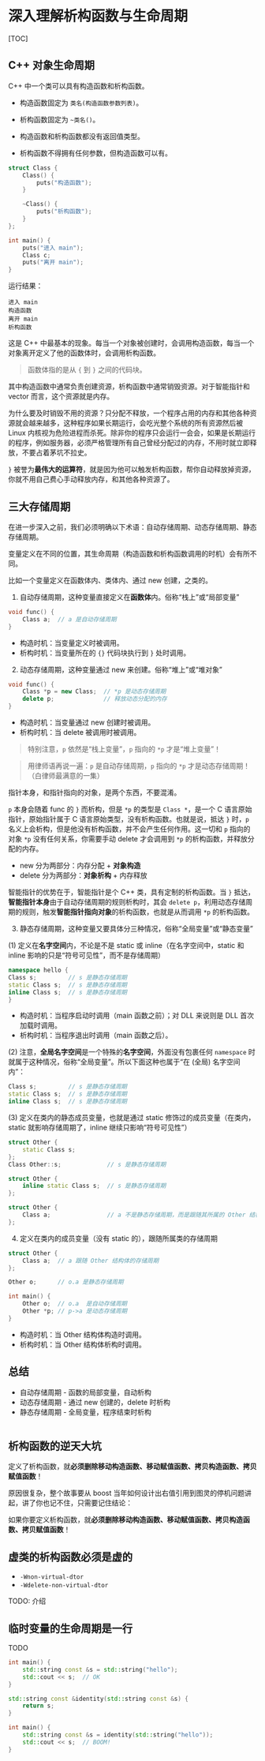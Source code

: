 # 深入理解析构函数与生命周期

[TOC]

## C++ 对象生命周期

C++ 中一个类可以具有构造函数和析构函数。

- 构造函数固定为 `类名(构造函数参数列表)`。
- 析构函数固定为 `~类名()`。

- 构造函数和析构函数都没有返回值类型。
- 析构函数不得拥有任何参数，但构造函数可以有。

```cpp
struct Class {
    Class() {
        puts("构造函数");
    }

    ~Class() {
        puts("析构函数");
    }
};
```

```cpp
int main() {
    puts("进入 main");
    Class c;
    puts("离开 main");
}
```

运行结果：

```
进入 main
构造函数
离开 main
析构函数
```

这是 C++ 中最基本的现象。每当一个对象被创建时，会调用构造函数，每当一个对象离开定义了他的函数体时，会调用析构函数。

> 函数体指的是从 `{` 到 `}` 之间的代码块。

其中构造函数中通常负责创建资源，析构函数中通常销毁资源。对于智能指针和 vector 而言，这个资源就是内存。

为什么要及时销毁不用的资源？只分配不释放，一个程序占用的内存和其他各种资源就会越来越多，这种程序如果长期运行，会吃光整个系统的所有资源然后被 Linux 内核视为危险进程而杀死。除非你的程序只会运行一会会，如果是长期运行的程序，例如服务器，必须严格管理所有自己曾经分配过的内存，不用时就立即释放，不要占着茅坑不拉史。

`}` 被誉为**最伟大的运算符**，就是因为他可以触发析构函数，帮你自动释放掉资源，你就不用自己费心手动释放内存，和其他各种资源了。

## 三大存储周期

在进一步深入之前，我们必须明确以下术语：自动存储周期、动态存储周期、静态存储周期。

变量定义在不同的位置，其生命周期（构造函数和析构函数调用的时机）会有所不同。

比如一个变量定义在函数体内、类体内、通过 new 创建，之类的。

1. 自动存储周期，这种变量直接定义在**函数体**内。俗称“栈上”或“局部变量”

```cpp
void func() {
    Class a;  // a 是自动存储周期
}
```

- 构造时机：当变量定义时被调用。
- 析构时机：当变量所在的 `{}` 代码块执行到 `}` 处时调用。

2. 动态存储周期，这种变量通过 new 来创建。俗称“堆上”或“堆对象”

```cpp
void func() {
    Class *p = new Class;  // *p 是动态存储周期
    delete p;              // 释放动态分配的内存
}
```

- 构造时机：当变量通过 new 创建时被调用。
- 析构时机：当 delete 被调用时被调用。

> 特别注意，`p` 依然是“栈上变量”，`p` 指向的 `*p` 才是“堆上变量”！

> 用律师语再说一遍：`p` 是自动存储周期，`p` 指向的 `*p` 才是动态存储周期！（白律师最满意的一集）

指针本身，和指针指向的对象，是两个东西，不要混淆。

`p` 本身会随着 func 的 `}` 而析构，但是 `*p` 的类型是 `Class *`，是一个 C 语言原始指针，原始指针属于 C 语言原始类型，没有析构函数。也就是说，抵达 `}` 时，`p` 名义上会析构，但是他没有析构函数，并不会产生任何作用。这一切和 `p` 指向的对象 `*p` 没有任何关系，你需要手动 delete 才会调用到 `*p` 的析构函数，并释放分配的内存。

- new 分为两部分：内存分配 + **对象构造**
- delete 分为两部分：**对象析构** + 内存释放

智能指针的优势在于，智能指针是个 C++ 类，具有定制的析构函数。当 `}` 抵达，**智能指针本身**由于自动存储周期的规则析构时，其会 `delete p`，利用动态存储周期的规则，触发**智能指针指向对象**的析构函数，也就是从而调用 `*p` 的析构函数。

3. 静态存储周期，这种变量又要具体分三种情况，俗称“全局变量”或“静态变量”

(1) 定义在**名字空间**内，不论是不是 static 或 inline（在名字空间中，static 和 inline 影响的只是“符号可见性”，而不是存储周期）

```cpp
namespace hello {
Class s;         // s 是静态存储周期
static Class s;  // s 是静态存储周期
inline Class s;  // s 是静态存储周期
}
```

- 构造时机：当程序启动时调用（main 函数之前）；对 DLL 来说则是 DLL 首次加载时调用。
- 析构时机：当程序退出时调用（main 函数之后）。

(2) 注意，**全局名字空间**是一个特殊的**名字空间**，外面没有包裹任何 `namespace` 时就属于这种情况，俗称“全局变量”。所以下面这种也属于“在 (全局) 名字空间内”：

```cpp
Class s;         // s 是静态存储周期
static Class s;  // s 是静态存储周期
inline Class s;  // s 是静态存储周期
```

(3) 定义在类内的静态成员变量，也就是通过 static 修饰过的成员变量（在类内，static 就影响存储周期了，inline 继续只影响“符号可见性”）

```cpp
struct Other {
    static Class s;
};
Class Other::s;             // s 是静态存储周期

struct Other {
    inline static Class s;  // s 是静态存储周期
};

struct Other {
    Class a;                // a 不是静态存储周期，而是跟随其所属的 Other 结构体的存储周期
};
```

4. 定义在类内的成员变量（没有 static 的），跟随所属类的存储周期

```cpp
struct Other {
    Class a;  // a 跟随 Other 结构体的存储周期
};

Other o;      // o.a 是静态存储周期

int main() {
    Other o;  // o.a  是自动存储周期
    Other *p; // p->a 是动态存储周期
}
```

- 构造时机：当 Other 结构体构造时调用。
- 析构时机：当 Other 结构体析构时调用。

## 总结

- 自动存储周期 - 函数的局部变量，自动析构
- 动态存储周期 - 通过 new 创建的，delete 时析构
- 静态存储周期 - 全局变量，程序结束时析构

```cpp
```

## 析构函数的逆天大坑

定义了析构函数，就**必须删除移动构造函数、移动赋值函数、拷贝构造函数、拷贝赋值函数**！

原因很复杂，整个故事要从 boost 当年如何设计出右值引用到图灵的停机问题讲起，讲了你也记不住，只需要记住结论：

如果你要定义析构函数，就**必须删除移动构造函数、移动赋值函数、拷贝构造函数、拷贝赋值函数**！

## 虚类的析构函数必须是虚的

- `-Wnon-virtual-dtor`
- `-Wdelete-non-virtual-dtor`

TODO: 介绍

## 临时变量的生命周期是一行

TODO

```cpp
int main() {
    std::string const &s = std::string("hello");
    std::cout << s;  // OK
}
```

```cpp
std::string const &identity(std::string const &s) {
    return s;
}

int main() {
    std::string const &s = identity(std::string("hello"));
    std::cout << s;  // BOOM!
}
```
